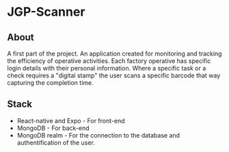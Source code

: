 # JGP-Scanner

## About

A first part of the project. An application created for monitoring and tracking the efficiency of operative activities. Each factory operative has specific login details with their personal information. Where a specific task or a check requires a "digital stamp" the user scans a specific barcode that way capturing the completion time.

## Stack

- React-native and Expo - For front-end
- MongoDB - For back-end
- MongoDB realm - For the connection to the database and authentification of the user.
